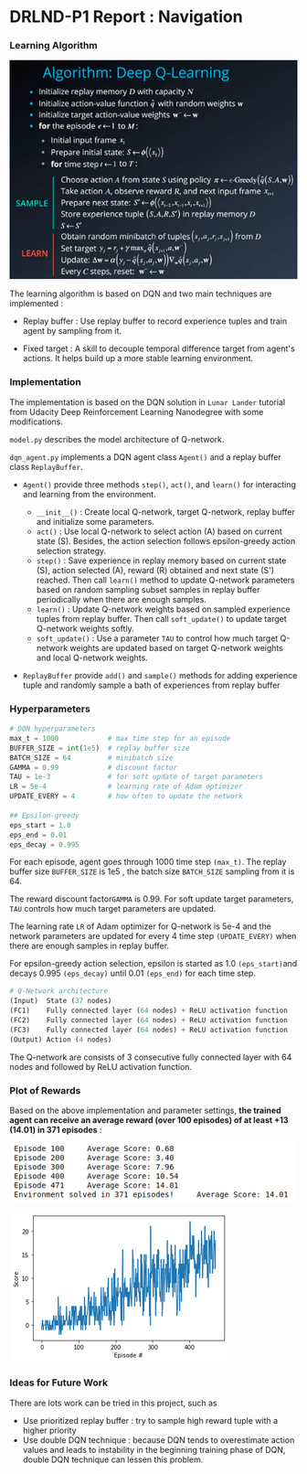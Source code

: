 # DRLND-P1 Report : Navigation

[//]: # "Image References"
[image0]: ./imgs/DQN.jpg "DQN"
[image1]: ./imgs/score_list.png "score list"
[image2]: ./imgs/scores.png "scores"
### Learning Algorithm

![alt_text][image0]

The learning algorithm is based on DQN and two main techniques are implemented : 

- Replay buffer : Use replay buffer to record experience tuples and train agent by sampling from it. 

- Fixed target : A skill to decouple temporal difference target from agent's actions. It helps build up a more stable learning environment.



### Implementation

The implementation is based on the DQN solution in `Lunar Lander` tutorial from Udacity Deep Reinforcement Learning Nanodegree with some modifications.

`model.py` describes the model architecture of Q-network. 

`dqn_agent.py` implements a DQN agent class `Agent()` and a replay buffer class `ReplayBuffer`.

- `Agent()` provide three methods `step()`, `act()`, and `learn()` for interacting and learning from the environment.
  - `__init__()` : Create local Q-network, target Q-network, replay buffer and initialize some parameters.
  - `act()` : Use local Q-network to select action (A) based on current state (S). Besides, the action selection follows epsilon-greedy action selection strategy.
  - `step()` : Save experience in replay memory based on current state (S), action selected (A), reward (R) obtained and next state (S') reached. Then call `learn()` method to update Q-network parameters based on random sampling subset samples in replay buffer periodically when there are enough samples.
  - `learn()` : Update Q-network weights based on sampled experience tuples from replay buffer. Then call `soft_update()` to update target Q-network weights softly.
  - `soft_update()` : Use a parameter `TAU` to control how much target Q-network weights are updated based on target Q-network weights and local Q-network weights.

- `ReplayBuffer` provide `add()` and `sample()` methods for adding experience tuple and randomly sample a bath of experiences from replay buffer

### Hyperparameters

```python
# DQN hyperparameters
max_t = 1000            # max time step for an episode
BUFFER_SIZE = int(1e5)  # replay buffer size
BATCH_SIZE = 64         # minibatch size
GAMMA = 0.99            # discount factor
TAU = 1e-3              # for soft update of target parameters
LR = 5e-4               # learning rate of Adam optimizer
UPDATE_EVERY = 4        # how often to update the network

## Epsilon-greedy
eps_start = 1.0
eps_end = 0.01
eps_decay = 0.995
```

For each episode, agent goes through 1000 time step `(max_t)`. The replay buffer size `BUFFER_SIZE` is 1e5 , the batch size `BATCH_SIZE` sampling from it is 64. 

The reward discount factor`GAMMA` is 0.99. For soft update target parameters, `TAU` controls how much target parameters are updated.

The learning rate `LR` of Adam optimizer for Q-network is 5e-4 and the network parameters are updated for every 4 time step `(UPDATE_EVERY)` when there are enough samples in replay buffer.

For epsilon-greedy action selection, epsilon is started as 1.0 `(eps_start)`and decays 0.995 `(eps_decay)` until 0.01 `(eps_end)` for each time step.

```python
# Q-Network architecture
(Input)  State (37 nodes)
(FC1)    Fully connected layer (64 nodes) + ReLU activation function
(FC2)    Fully connected layer (64 nodes) + ReLU activation function
(FC3)    Fully connected layer (64 nodes) + ReLU activation function
(Output) Action (4 nodes)
```

The Q-network are consists of 3 consecutive fully connected layer with 64 nodes and followed by ReLU activation function.

### Plot of Rewards

Based on the above implementation and parameter settings, **the trained agent can receive an average reward (over 100 episodes) of at least +13 (14.01) in 371 episodes** : 



![alt_text][image1]



![alt_text][image2]

### Ideas for Future Work

There are lots work can be tried in this project, such as 

- Use prioritized replay buffer : try to sample high reward tuple with a higher priority
- Use double DQN technique : because DQN tends to overestimate action values and leads to instability in the beginning training phase of DQN, double DQN technique can lessen this problem.